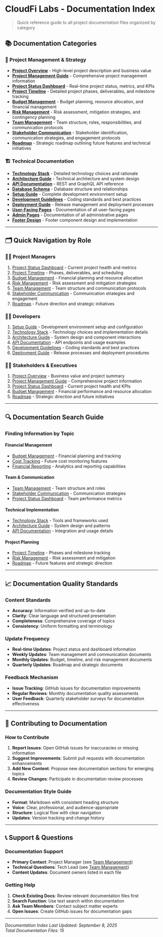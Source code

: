 # CloudFi Labs - Documentation Index

> Quick reference guide to all project documentation files organized by category

## 📚 Documentation Categories

### 🎯 Project Management & Strategy
- **[Project Overview](./project-overview.md)** - High-level project description and business value
- **[Project Management Guide](./project-management.md)** - Comprehensive project management information
- **[Project Status Dashboard](./project-status-dashboard.md)** - Real-time project status, metrics, and KPIs
- **[Project Timeline](./project-timeline.md)** - Detailed project phases, deliverables, and milestone tracking
- **[Budget Management](./budget-management.md)** - Budget planning, resource allocation, and financial management
- **[Risk Management](./risk-management.md)** - Risk assessment, mitigation strategies, and contingency planning
- **[Team Management](./team-management.md)** - Team structure, roles, responsibilities, and communication protocols
- **[Stakeholder Communication](./stakeholder-communication.md)** - Stakeholder identification, communication strategies, and engagement protocols
- **[Roadmap](./roadmap.md)** - Strategic roadmap outlining future features and technical initiatives

### 🏗️ Technical Documentation
- **[Technology Stack](./technology-stack.md)** - Detailed technology choices and rationale
- **[Architecture Guide](./architecture.md)** - Technical architecture and system design
- **[API Documentation](./api-documentation.md)** - REST and GraphQL API reference
- **[Database Schema](./database-schema.md)** - Database structure and relationships
- **[Setup Guide](./setup-guide.md)** - Complete development environment setup
- **[Development Guidelines](./development-guidelines.md)** - Coding standards and best practices
- **[Deployment Guide](./deployment-guide.md)** - Release management and deployment processes
- **[User-Facing Pages](./user-facing-pages.md)** - Documentation of all user-facing pages
- **[Admin Pages](./admin-pages.md)** - Documentation of all administrative pages
- **[Footer Design](./footer-design.md)** - Footer component design and implementation

---

## 🗂️ Quick Navigation by Role

### 👨‍💼 Project Managers
1. [Project Status Dashboard](./project-status-dashboard.md) - Current project health and metrics
2. [Project Timeline](./project-timeline.md) - Phases, deliverables, and scheduling
3. [Budget Management](./budget-management.md) - Financial planning and resource allocation
4. [Risk Management](./risk-management.md) - Risk assessment and mitigation strategies
5. [Team Management](./team-management.md) - Team structure and communication protocols
6. [Stakeholder Communication](./stakeholder-communication.md) - Communication strategies and engagement
7. [Roadmap](./roadmap.md) - Future direction and strategic initiatives

### 👨‍💻 Developers
1. [Setup Guide](./setup-guide.md) - Development environment setup and configuration
2. [Technology Stack](./technology-stack.md) - Technology choices and implementation details
3. [Architecture Guide](./architecture.md) - System design and component interactions
4. [API Documentation](./api-documentation.md) - API endpoints and usage examples
5. [Development Guidelines](./development-guidelines.md) - Coding standards and best practices
6. [Deployment Guide](./deployment-guide.md) - Release processes and deployment procedures

### 👨‍💼 Stakeholders & Executives
1. [Project Overview](./project-overview.md) - Business value and project summary
2. [Project Management Guide](./project-management.md) - Comprehensive project information
3. [Project Status Dashboard](./project-status-dashboard.md) - Current project health and KPIs
4. [Budget Management](./budget-management.md) - Financial performance and resource allocation
5. [Roadmap](./roadmap.md) - Strategic direction and future initiatives

---

## 🔍 Documentation Search Guide

### Finding Information by Topic

#### **Financial Management**
- [Budget Management](./budget-management.md) - Financial planning and tracking
- [Cost Tracking](./roadmap.md) - Future cost monitoring features
- [Financial Reporting](./roadmap.md) - Analytics and reporting capabilities

#### **Team & Communication**
- [Team Management](./team-management.md) - Team structure and roles
- [Stakeholder Communication](./stakeholder-communication.md) - Communication strategies
- [Project Status Dashboard](./project-status-dashboard.md) - Team performance metrics

#### **Technical Implementation**
- [Technology Stack](./technology-stack.md) - Tools and frameworks used
- [Architecture Guide](./architecture.md) - System design and patterns
- [API Documentation](./api-documentation.md) - Integration and usage details

#### **Project Planning**
- [Project Timeline](./project-timeline.md) - Phases and milestone tracking
- [Risk Management](./risk-management.md) - Risk assessment and mitigation
- [Roadmap](./roadmap.md) - Future features and strategic direction

---

## 📈 Documentation Quality Standards

### Content Standards
- **Accuracy**: Information verified and up-to-date
- **Clarity**: Clear language and structured presentation
- **Completeness**: Comprehensive coverage of topics
- **Consistency**: Uniform formatting and terminology

### Update Frequency
- **Real-time Updates**: Project status and dashboard information
- **Weekly Updates**: Team management and communication documents
- **Monthly Updates**: Budget, timeline, and risk management documents
- **Quarterly Updates**: Roadmap and strategic documents

### Feedback Mechanism
- **Issue Tracking**: GitHub issues for documentation improvements
- **Regular Reviews**: Monthly documentation quality assessments
- **User Feedback**: Quarterly stakeholder surveys for documentation effectiveness

---

## 🤝 Contributing to Documentation

### How to Contribute
1. **Report Issues**: Open GitHub issues for inaccuracies or missing information
2. **Suggest Improvements**: Submit pull requests with documentation enhancements
3. **Add New Content**: Propose new documentation sections for emerging topics
4. **Review Changes**: Participate in documentation review processes

### Documentation Style Guide
- **Format**: Markdown with consistent heading structure
- **Voice**: Clear, professional, and audience-appropriate
- **Structure**: Logical flow with clear navigation
- **Updates**: Version tracking and change history

---

## 📞 Support & Questions

### Documentation Support
- **Primary Contact**: Project Manager (see [Team Management](./team-management.md))
- **Technical Questions**: Tech Lead (see [Team Management](./team-management.md))
- **Content Updates**: Document owners listed in each file

### Getting Help
1. **Check Existing Docs**: Review relevant documentation files first
2. **Search Function**: Use text search within documentation
3. **Ask Team Members**: Contact subject matter experts
4. **Open Issues**: Create GitHub issues for documentation gaps

---

*Documentation Index Last Updated: September 8, 2025*  
*Total Documentation Files: 15*